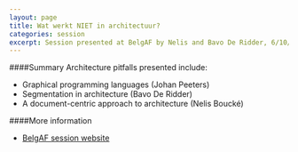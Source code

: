 ```yaml
---
layout: page
title: Wat werkt NIET in architectuur?
categories: session
excerpt: Session presented at BelgAF by Nelis and Bavo De Ridder, 6/10/2011
---
```


####Summary
Architecture pitfalls presented include:
- Graphical programming languages (Johan Peeters)
- Segmentation in architecture (Bavo De Ridder)
- A document-centric approach to architecture (Nelis Boucké)

####More information
- <a href="http://www.belgaf.be/content/wat-werkt-niet-architectuur">BelgAF
session website</a>
